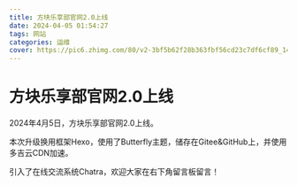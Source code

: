 ```yaml
---
title: 方块乐享部官网2.0上线
date: 2024-04-05 01:54:27
tags: 网站
categories: 运维
cover: https://pic6.zhimg.com/80/v2-3bf5b62f28b363fbf56cd23c7df6cf89_1440w.png
---
```

# 方块乐享部官网2.0上线
2024年4月5日，方块乐享部官网2.0上线。

本次升级换用框架Hexo，使用了Butterfly主题，储存在Gitee&GitHub上，并使用多吉云CDN加速。

引入了在线交流系统Chatra，欢迎大家在右下角留言板留言！